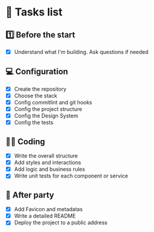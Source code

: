 # 📔 Tasks list

## 1️⃣ Before the start
- [x] Understand what I'm building. Ask questions if needed

## 💻 Configuration
- [x] Create the repository
- [x] Choose the stack
- [x] Config commitlint and git hooks
- [x] Config the project structure
- [x] Config the Design System
- [x] Config the tests

## 👨‍💻 Coding
- [x] Write the overall structure
- [x] Add styles and interactions
- [x] Add logic and business rules
- [x] Write unit tests for each component or service

## 🎊 After party
- [x] Add Favicon and metadatas
- [x] Write a detailed README
- [x] Deploy the project to a public address
